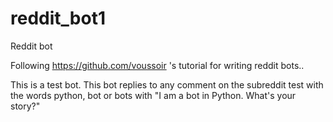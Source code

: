 reddit_bot1
===========

Reddit bot

Following https://github.com/voussoir 's tutorial for writing reddit bots..

This is a test bot. This bot replies to any comment on the subreddit test with the words python, bot or bots with "I am a bot in Python. What's your story?"
